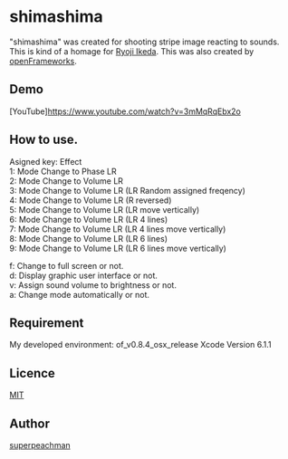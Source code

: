 shimashima
====

"shimashima" was created for shooting stripe image reacting to sounds.
This is kind of a homage for [Ryoji Ikeda](http://www.ryojiikeda.com/).
This was also created by [openFrameworks](http://www.openframeworks.cc/).

## Demo

[YouTube]https://www.youtube.com/watch?v=3mMqRqEbx2o

## How to use.

Asigned key: Effect  
1: Mode Change to Phase LR  
2: Mode Change to Volume LR  
3: Mode Change to Volume LR (LR Random assigned freqency)  
4: Mode Change to Volume LR (R reversed)  
5: Mode Change to Volume LR (LR move vertically)  
6: Mode Change to Volume LR (LR 4 lines)  
7: Mode Change to Volume LR (LR 4 lines move vertically)  
8: Mode Change to Volume LR (LR 6 lines)  
9: Mode Change to Volume LR (LR 6 lines move vertically)  

f: Change to full screen or not.  
d: Display graphic user interface or not.  
v: Assign sound volume to brightness or not.  
a: Change mode automatically or not.  

## Requirement

My developed environment:
of_v0.8.4_osx_release
Xcode Version 6.1.1

## Licence

[MIT](https://github.com/tcnksm/tool/blob/master/LICENCE)

## Author

[superpeachman](https://github.com/superpeachman)

